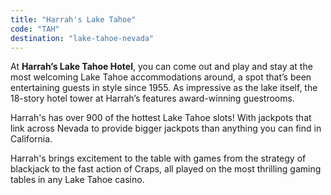 ```yaml
---
title: "Harrah's Lake Tahoe"
code: "TAH"
destination: "lake-tahoe-nevada"
---
```


At **Harrah’s Lake Tahoe Hotel**, you can come out and play and stay at the most welcoming Lake Tahoe accommodations around, a spot that’s been entertaining guests in style since 1955\. As impressive as the lake itself, the 18-story hotel tower at Harrah’s features award-winning guestrooms.

Harrah's has over 900 of the hottest Lake Tahoe slots! With jackpots that link across Nevada to provide bigger jackpots than anything you can find in California.

Harrah's brings excitement to the table with games from the strategy of blackjack to the fast action of Craps, all played on the most thrilling gaming tables in any Lake Tahoe casino.
  
